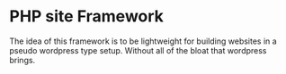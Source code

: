 # PHP site Framework

The idea of this framework is to be lightweight for building websites in a pseudo wordpress type setup. Without all of the bloat that wordpress brings.